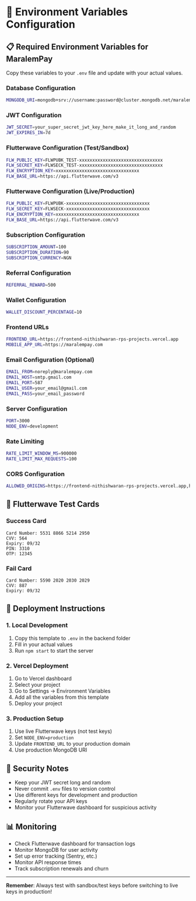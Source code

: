 # 🔧 Environment Variables Configuration

## 📋 **Required Environment Variables for MaralemPay**

Copy these variables to your `.env` file and update with your actual values.

### **Database Configuration**
```bash
MONGODB_URI=mongodb+srv://username:password@cluster.mongodb.net/maralempay?retryWrites=true&w=majority
```

### **JWT Configuration**
```bash
JWT_SECRET=your_super_secret_jwt_key_here_make_it_long_and_random
JWT_EXPIRES_IN=7d
```

### **Flutterwave Configuration (Test/Sandbox)**
```bash
FLW_PUBLIC_KEY=FLWPUBK_TEST-xxxxxxxxxxxxxxxxxxxxxxxxxxxxxxxx
FLW_SECRET_KEY=FLWSECK_TEST-xxxxxxxxxxxxxxxxxxxxxxxxxxxxxxxx
FLW_ENCRYPTION_KEY=xxxxxxxxxxxxxxxxxxxxxxxxxxxxxxxx
FLW_BASE_URL=https://api.flutterwave.com/v3
```

### **Flutterwave Configuration (Live/Production)**
```bash
FLW_PUBLIC_KEY=FLWPUBK-xxxxxxxxxxxxxxxxxxxxxxxxxxxxxxxx
FLW_SECRET_KEY=FLWSECK-xxxxxxxxxxxxxxxxxxxxxxxxxxxxxxxx
FLW_ENCRYPTION_KEY=xxxxxxxxxxxxxxxxxxxxxxxxxxxxxxxx
FLW_BASE_URL=https://api.flutterwave.com/v3
```

### **Subscription Configuration**
```bash
SUBSCRIPTION_AMOUNT=100
SUBSCRIPTION_DURATION=90
SUBSCRIPTION_CURRENCY=NGN
```

### **Referral Configuration**
```bash
REFERRAL_REWARD=500
```

### **Wallet Configuration**
```bash
WALLET_DISCOUNT_PERCENTAGE=10
```

### **Frontend URLs**
```bash
FRONTEND_URL=https://frontend-nithishwaran-rps-projects.vercel.app
MOBILE_APP_URL=https://maralempay.com
```

### **Email Configuration (Optional)**
```bash
EMAIL_FROM=noreply@maralempay.com
EMAIL_HOST=smtp.gmail.com
EMAIL_PORT=587
EMAIL_USER=your_email@gmail.com
EMAIL_PASS=your_email_password
```

### **Server Configuration**
```bash
PORT=3000
NODE_ENV=development
```

### **Rate Limiting**
```bash
RATE_LIMIT_WINDOW_MS=900000
RATE_LIMIT_MAX_REQUESTS=100
```

### **CORS Configuration**
```bash
ALLOWED_ORIGINS=https://frontend-nithishwaran-rps-projects.vercel.app,https://maralempay.com
```

## 🧪 **Flutterwave Test Cards**

### **Success Card**
```
Card Number: 5531 8866 5214 2950
CVV: 564
Expiry: 09/32
PIN: 3310
OTP: 12345
```

### **Fail Card**
```
Card Number: 5590 2020 2030 2029
CVV: 887
Expiry: 09/32
```

## 🚀 **Deployment Instructions**

### **1. Local Development**
1. Copy this template to `.env` in the backend folder
2. Fill in your actual values
3. Run `npm start` to start the server

### **2. Vercel Deployment**
1. Go to Vercel dashboard
2. Select your project
3. Go to Settings → Environment Variables
4. Add all the variables from this template
5. Deploy your project

### **3. Production Setup**
1. Use live Flutterwave keys (not test keys)
2. Set `NODE_ENV=production`
3. Update `FRONTEND_URL` to your production domain
4. Use production MongoDB URI

## 🔐 **Security Notes**

- Keep your JWT secret long and random
- Never commit `.env` files to version control
- Use different keys for development and production
- Regularly rotate your API keys
- Monitor your Flutterwave dashboard for suspicious activity

## 📊 **Monitoring**

- Check Flutterwave dashboard for transaction logs
- Monitor MongoDB for user activity
- Set up error tracking (Sentry, etc.)
- Monitor API response times
- Track subscription renewals and churn

---

**Remember**: Always test with sandbox/test keys before switching to live keys in production!
